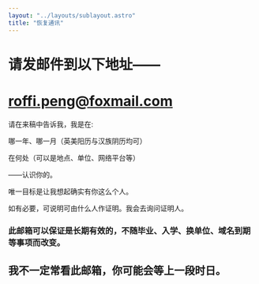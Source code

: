 ```yaml
---
layout: "../layouts/sublayout.astro"
title: "恢复通讯"
---
```


# 请发邮件到以下地址——

# roffi.peng@foxmail.com

请在来稿中告诉我，我是在:

哪一年、哪一月（英美阳历与汉族阴历均可）

在何处（可以是地点、单位、网络平台等）

——认识你的。

唯一目标是让我想起确实有你这么个人。

如有必要，可说明可由什么人作证明。我会去询问证明人。

### 此邮箱可以保证是长期有效的，不随毕业、入学、换单位、域名到期等事项而改变。

## 我不一定常看此邮箱，你可能会等上一段时日。